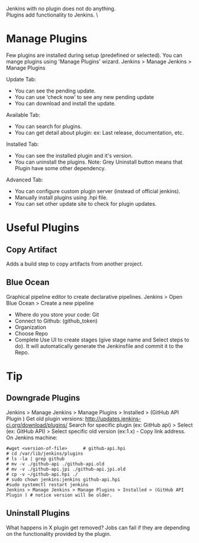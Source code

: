 Jenkins with no plugin does not do anything.   \
Plugins add functionality to Jenkins.  \

# Manage Plugins
Few plugins are installed during setup (predefined or selected).
You can mange plugins using 'Manage Plugins' wizard. 
Jenkins > Manage Jenkins > Manage Plugins

Update Tab: 
- You can see the pending update. 
- You can use ‘check now’ to see any new pending update
- You can download and install the update.

Available Tab: 
- You can search for plugins.
- You can get detail about plugin: ex: Last release, documentation, etc.

Installed Tab:
- You can see the installed plugin and it's version.
- You can uninstall the plugins.
Note: Grey Uninstall button means that Plugin have some other dependency.

Advanced Tab:
- You can configure custom plugin server (instead of official jenkins).
- Manually install plugins using .hpi file.
- You can set other update site to check for plugin updates.

# Useful Plugins
## Copy Artifact
Adds a build step to copy artifacts from another project. 

## Blue Ocean
Graphical pipeline editor to create declarative pipelines.
Jenkins > Open Blue Ocean > Create a new pipeline 
- Where do you store your code: Git
- Connect to Github: (github_token)
- Organization
- Choose Repo
- Complete
Use UI to create stages (give stage name and Select steps to do). 
It will automatically generate the Jenkinsfile and commit it to the Repo.


# Tip
## Downgrade Plugins
Jenkins > Manage Jenkins > Manage Plugins > Installed > (GitHub API Plugin ) 
Get old plugin versions: http://updates.jenkins-ci.org/download/plugins/ 
Search for specific plugin (ex: GitHub api) > Select (ex: GitHub API) > Select specific old version (ex:1.x) - Copy link address.
On Jenkins machine:
```
#wget <version-of-file>      # github-api.hpi
# cd /var/lib/jenkins/plugins
# ls -la | grep github
# mv -v ./github-api ./github-api.old
# mv -v ./github-api.jpi ./github-api.jpi.old  
# cp -v ~/github-api.hpi ./
# sudo chown jenkins:jenkins github-api.hpi
#sudo systemctl restart jenkins
Jenkins > Manage Jenkins > Manage Plugins > Installed > (GitHub API Plugin ) # notice version will be older.
```

## Uninstall Plugins
What happens in X plugin get removed?
Jobs can fail if they are depending on the functionality provided by the plugin.
